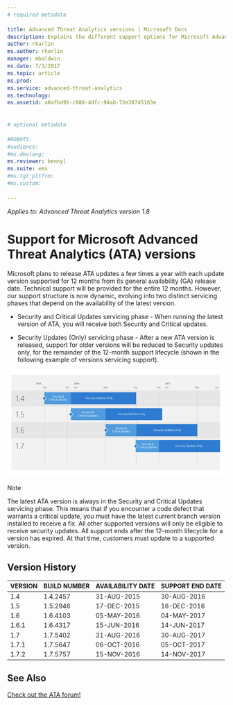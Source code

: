 ```yaml
---
# required metadata

title: Advanced Threat Analytics versions | Microsoft Docs
description: Explains the different support options for Microsoft Advanced Threat Analytics (ATA) versions.
author: rkarlin
ms.author: rkarlin
manager: mbaldwin
ms.date: 7/3/2017
ms.topic: article
ms.prod:
ms.service: advanced-threat-analytics
ms.technology:
ms.assetid: a8afbd91-c888-4dfc-94ab-72e38745163e


# optional metadata

#ROBOTS:
#audience:
#ms.devlang:
ms.reviewer: bennyl
ms.suite: ems
#ms.tgt_pltfrm:
#ms.custom:

---
```

*Applies to: Advanced Threat Analytics version 1.8*

# Support for Microsoft Advanced Threat Analytics (ATA) versions

Microsoft plans to release ATA updates a few times a year with each update version supported for 12 months from its general availability (GA) release date. Technical support will be provided for the entire 12 months. However, our support structure is now dynamic, evolving into two distinct servicing phases that depend on the availability of the latest version.

-	Security and Critical Updates servicing phase - When running the latest version of ATA, you will receive both Security and Critical updates.

-	Security Updates (Only) servicing phase - After a new ATA version is released, support for older versions will be reduced to Security updates only, for the remainder of the 12-month support lifecycle (shown in the following example of versions servicing support).
 
![Example of versions servicing support](media/versions.png)

> [!Note]
> The latest ATA version is always in the Security and Critical Updates servicing phase. This means that if you encounter a code defect that warrants a critical update, you must have the latest current branch version installed to receive a fix. All other supported versions will only be eligible to receive security updates. All support ends after the 12-month lifecycle for a version has expired. At that time, customers must update to a supported version.

## Version History

|VERSION|BUILD NUMBER|AVAILABILITY DATE| SUPPORT END DATE|
|----|----|----|----|
|1.4|1.4.2457|31-AUG-2015|30-AUG-2016|
|1.5|1.5.2946|17-DEC-2015|16-DEC-2016|
|1.6|1.6.4103|05-MAY-2016|04-MAY-2017|
|1.6.1|1.6.4317|15-JUN-2016|14-JUN-2017|
|1.7|1.7.5402|31-AUG-2016|30-AUG-2017|
|1.7.1|1.7.5647|06-OCT-2016|05-OCT-2017|
|1.7.2|1.7.5757|15-NOV-2016|14-NOV-2017|





## See Also
[Check out the ATA forum!](https://social.technet.microsoft.com/Forums/security/home?forum=mata)

